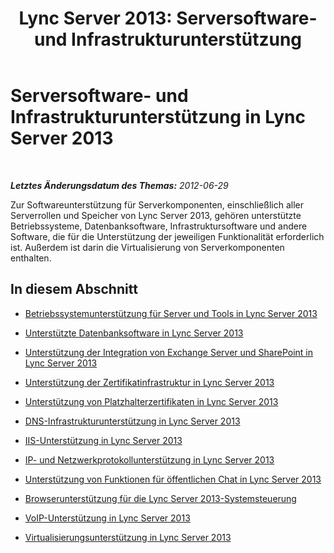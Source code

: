﻿---
title: 'Lync Server 2013: Serversoftware- und Infrastrukturunterstützung'
TOCTitle: Serversoftware- und Infrastrukturunterstützung
ms:assetid: 4ee5fe38-0191-4710-9aa2-df8895e8c51b
ms:mtpsurl: https://technet.microsoft.com/de-de/library/Gg398319(v=OCS.15)
ms:contentKeyID: 49293969
ms.date: 05/19/2016
mtps_version: v=OCS.15
ms.translationtype: HT
---

# Serversoftware- und Infrastrukturunterstützung in Lync Server 2013

 

_**Letztes Änderungsdatum des Themas:** 2012-06-29_

Zur Softwareunterstützung für Serverkomponenten, einschließlich aller Serverrollen und Speicher von Lync Server 2013, gehören unterstützte Betriebssysteme, Datenbanksoftware, Infrastruktursoftware und andere Software, die für die Unterstützung der jeweiligen Funktionalität erforderlich ist. Außerdem ist darin die Virtualisierung von Serverkomponenten enthalten.

## In diesem Abschnitt

  - [Betriebssystemunterstützung für Server und Tools in Lync Server 2013](lync-server-2013-server-and-tools-operating-system-support.md)

  - [Unterstützte Datenbanksoftware in Lync Server 2013](lync-server-2013-database-software-support.md)

  - [Unterstützung der Integration von Exchange Server und SharePoint in Lync Server 2013](lync-server-2013-exchange-and-sharepoint-integration-support.md)

  - [Unterstützung der Zertifikatinfrastruktur in Lync Server 2013](lync-server-2013-certificate-infrastructure-support.md)

  - [Unterstützung von Platzhalterzertifikaten in Lync Server 2013](lync-server-2013-wildcard-certificate-support.md)

  - [DNS-Infrastrukturunterstützung in Lync Server 2013](lync-server-2013-dns-infrastructure-support.md)

  - [IIS-Unterstützung in Lync Server 2013](lync-server-2013-iis-support.md)

  - [IP- und Netzwerkprotokollunterstützung in Lync Server 2013](lync-server-2013-ip-and-networking-protocol-support.md)

  - [Unterstützung von Funktionen für öffentlichen Chat in Lync Server 2013](lync-server-2013-public-instant-messaging-support.md)

  - [Browserunterstützung für die Lync Server 2013-Systemsteuerung](lync-server-2013-browser-support-for-lync-server-control-panel.md)

  - [VoIP-Unterstützung in Lync Server 2013](lync-server-2013-voice-support.md)

  - [Virtualisierungsunterstützung in Lync Server 2013](lync-server-2013-virtualization-support.md)

